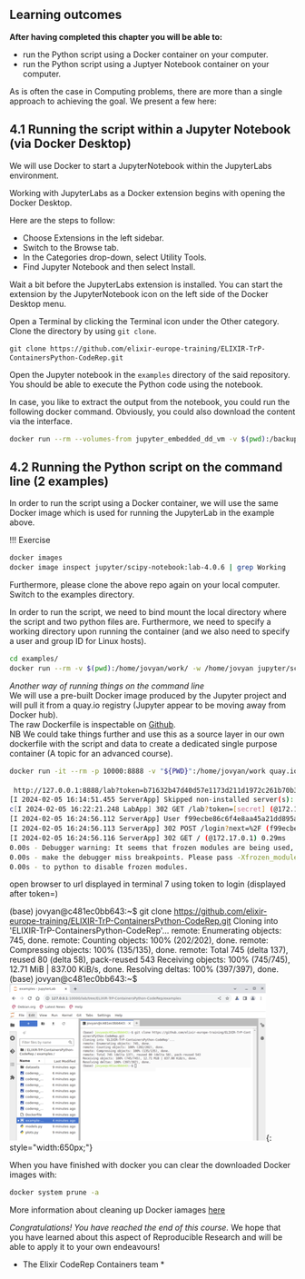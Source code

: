 ## Learning outcomes

**After having completed this chapter you will be able to:**

- run the Python script using a Docker container on your computer.
- run the Python script using a Juptyer Notebook container on your computer.

As is often the case in Computing problems, there are more than a single approach to achieving the goal. We present a few here:   

## 4.1 Running the script within a Jupyter Notebook (via Docker Desktop)

We will use Docker to start a JupyterNotebook within the JupyterLabs environment.

Working with JupyterLabs as a Docker extension begins with opening the Docker Desktop. 

Here are the steps to follow:

- Choose Extensions in the left sidebar.
- Switch to the Browse tab.
- In the Categories drop-down, select Utility Tools.
- Find Jupyter Notebook and then select Install.

Wait a bit before the JupyterLabs extension is installed. You can start the extension by the JupyterNotebook icon on the left side of the Docker Desktop menu.

Open a Terminal by clicking the Terminal icon under the Other category. Clone the directory by using `git clone`.
```
git clone https://github.com/elixir-europe-training/ELIXIR-TrP-ContainersPython-CodeRep.git
```

Open the Jupyter notebook in the `examples` directory of the said repository. You should be able to execute the Python code using the notebook.

In case, you like to extract the output from the notebook, you could run the following docker command. Obviously, you could also download the content via the interface.

```sh
docker run --rm --volumes-from jupyter_embedded_dd_vm -v $(pwd):/backup ubuntu tar cvf /backup/backup.tar /home/jovyan/work
```

## 4.2 Running the Python script on the command line (2 examples)

In order to run the script using a Docker container, we will use the same Docker image which is used for running the JupyterLab in the example above.

!!! Exercise

```sh
docker images
docker image inspect jupyter/scipy-notebook:lab-4.0.6 | grep Working
```

Furthermore, please clone the above repo again on your local computer. Switch to the examples directory.

In order to run the script, we need to bind mount the local directory where the script and two python files are. Furthermore, we need to specify a working directory upon running the container (and we also need to specify a user and group ID for Linux hosts).

```sh
cd examples/
docker run --rm -v $(pwd):/home/jovyan/work/ -w /home/jovyan jupyter/scipy-notebook:lab-4.0.6 python codereppy_min_batch.py
```
_Another way of running things on the command line_   
We will use a pre-built Docker image produced by the Jupyter project and will pull it from a quay.io registry (Jupyter appear to be moving away from Docker hub).    
The raw Dockerfile is inspectable on [Github](https://github.com/jupyter/docker-stacks/blob/main/images/datascience-notebook/Dockerfile#L48 ).    
NB We could take things further and use this as a source layer in our own dockerfile with the script and data to create a dedicated single purpose container (A topic for an advanced course).    

```sh
docker run -it --rm -p 10000:8888 -v "${PWD}":/home/jovyan/work quay.io/jupyter/datascience-notebook:2024-01-15

 http://127.0.0.1:8888/lab?token=b71632b47d40d57e1173d211d1972c261b70b3bc4d503f50
[I 2024-02-05 16:14:51.455 ServerApp] Skipped non-installed server(s): bash-language-server, dockerfile-language-server-nodejs, javascript-typescript-langserver, jedi-language-server, julia-language-server, pyright, python-language-server, python-lsp-server, r-languageserver, sql-language-server, texlab, typescript-language-server, unified-language-server, vscode-css-languageserver-bin, vscode-html-languageserver-bin, vscode-json-languageserver-bin, yaml-language-server
c[I 2024-02-05 16:22:21.248 LabApp] 302 GET /lab?token=[secret] (@172.17.0.1) 1.28ms
[I 2024-02-05 16:24:56.112 ServerApp] User f99ecbe86c6f4e8aa45a21dd895ac41f logged in.
[I 2024-02-05 16:24:56.113 ServerApp] 302 POST /login?next=%2F (f99ecbe86c6f4e8aa45a21dd895ac41f@172.17.0.1) 2.04ms
[I 2024-02-05 16:24:56.116 ServerApp] 302 GET / (@172.17.0.1) 0.29ms
0.00s - Debugger warning: It seems that frozen modules are being used, which may
0.00s - make the debugger miss breakpoints. Please pass -Xfrozen_modules=off
0.00s - to python to disable frozen modules.
```

open browser to url displayed in terminal 7 using token to login (displayed after token=)     

(base) jovyan@c481ec0bb643:~$ git clone https://github.com/elixir-europe-training/ELIXIR-TrP-ContainersPython-CodeRep.git
Cloning into 'ELIXIR-TrP-ContainersPython-CodeRep'...
remote: Enumerating objects: 745, done.
remote: Counting objects: 100% (202/202), done.
remote: Compressing objects: 100% (135/135), done.
remote: Total 745 (delta 137), reused 80 (delta 58), pack-reused 543
Receiving objects: 100% (745/745), 12.71 MiB | 837.00 KiB/s, done.
Resolving deltas: 100% (397/397), done.
(base) jovyan@c481ec0bb643:~$    
![Docker Dance](./../assets/images/docker-jup-nb.png){: style="width:650px;"}    

When you have finished with docker you can clear the downloaded Docker images with:
``` sh
docker system prune -a
```
More information about cleaning up Docker iamages [here](https://www.freecodecamp.org/news/how-to-remove-all-docker-images-a-docker-cleanup-guide/)   


_Congratulations! You have reached the end of this course._ 
We hope that you have learned about this aspect of Reproducible Research and will be able to apply it to your own endeavours!    
* The Elixir CodeRep Containers team *    

